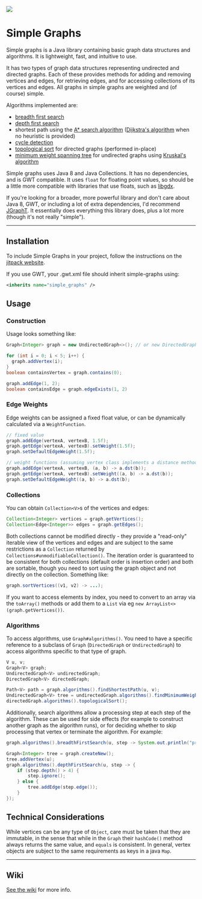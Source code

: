 
[![](https://jitpack.io/v/earlygrey/simple-graphs.svg)](https://jitpack.io/#space.earlygrey/simple-graphs)

# Simple Graphs

Simple graphs is a Java library containing basic graph data structures and algorithms. It is lightweight, fast, and intuitive to use.

It has two types of graph data structures representing undirected and directed graphs. Each of these provides methods for adding and removing vertices and edges, for retrieving edges, and for accessing collections of its vertices and edges. All graphs in simple graphs are weighted and (of course) simple.

Algorithms implemented are:
- [breadth first search](https://en.wikipedia.org/wiki/Breadth-first_search)
- [depth first search](https://en.wikipedia.org/wiki/Depth-first_search)
- shortest path using the [A* search algorithm](https://en.wikipedia.org/wiki/A*_search_algorithm) ([Dijkstra's algorithm](https://en.wikipedia.org/wiki/Dijkstra%27s_algorithm) when no heuristic is provided)
- [cycle detection](https://en.wikipedia.org/wiki/Cycle_(graph_theory)#Cycle_detection)
- [topological sort](https://en.wikipedia.org/wiki/Topological_sorting) for directed graphs (performed in-place)
- [minimum weight spanning tree](https://en.wikipedia.org/wiki/Minimum_spanning_tree) for undirected graphs using [Kruskal's algorithm](https://en.wikipedia.org/wiki/Kruskal%27s_algorithm)

Simple graphs uses Java 8 and Java Collections. It has no dependencies, and is GWT compatible. It uses `float` for floating point values, so should be a little more compatible with libraries that use floats, such as [libgdx](https://github.com/libgdx/libgdx).

If you're looking for a broader, more powerful library and don't care about Java 8, GWT, or including a lot of extra dependencies, I'd recommend [JGraphT](https://jgrapht.org/). It essentially does everything this library does, plus a lot more (though it's not really "simple").

---

## Installation
To include Simple Graphs in your project, follow the instructions on the [jitpack website](https://jitpack.io/#space.earlygrey/simple-graphs).

If you use GWT, your .gwt.xml file should inherit simple-graphs using:

```xml
<inherits name="simple_graphs" />
```


## Usage

### Construction

Usage looks something like:
```java
Graph<Integer> graph = new UndirectedGraph<>(); // or new DirectedGraph<>();

for (int i = 0; i < 5; i++) {
  graph.addVertex(i);
}
boolean containsVertex = graph.contains(0);

graph.addEdge(1, 2);
boolean containsEdge = graph.edgeExists(1, 2)
```

### Edge Weights

Edge weights can be assigned a fixed float value, or can be dynamically calculated via a `WeightFunction`.

```Java
// fixed value
graph.addEdge(vertexA, vertexB, 1.5f);
graph.getEdge(vertexA, vertexB).setWeight(1.5f);
graph.setDefaultEdgeWeight(1.5f);

// weight functions (assuming vertex class implements a distance method dst())
graph.addEdge(vertexA, vertexB, (a, b) -> a.dst(b));
graph.getEdge(vertexA, vertexB).setWeight((a, b) -> a.dst(b));
graph.setDefaultEdgeWeight((a, b) -> a.dst(b);
```

### Collections
You can obtain `Collection<V>`s of the vertices and edges:
```java
Collection<Integer> vertices = graph.getVertices();
Collection<Edge<Integer>> edges = graph.getEdges();
```
Both collections cannot be modified directly - they provide a "read-only" iterable view of the vertices and edges and are subject to the same restrictions as a `Collection` returned by `Collections#unmodifiableCollection()`. The iteration order is guaranteed to be consistent for both collections (default order is insertion order) and both are sortable, though you need to sort using the graph object and not directly on the collection. Something like:

```java
graph.sortVertices((v1, v2) -> ...);
```
If you want to access elements by index, you need to convert to an array via the `toArray()` methods or add them to a `List` via eg `new ArrayList<>(graph.getVertices())`.

### Algorithms

To access algorithms, use `Graph#algorithms()`. You need to have a specific reference to a subclass of `Graph` (`DirectedGraph` or `UndirectedGraph`) to access algorithms specific to that type of graph.
```java
V u, v;
Graph<V> graph;
UndirectedGraph<V> undirectedGraph;
DirectedGraph<V> directedGraph;

Path<V> path = graph.algorithms().findShortestPath(u, v);
UndirectedGraph<V> tree = undirectedGraph.algorithms().findMinimumWeightSpanningTree();
directedGraph.algorithms().topologicalSort();
```

Additionally, search algorithms allow a processing step at each step of the algorithm. These can be used for side effects (for example to construct another graph as the algorithm runs), or for deciding whether to skip processing that vertex or terminate the algorithm. For example:
```java
graph.algorithms().breadthFirstSearch(u, step -> System.out.println("processing " + step.vertex()));

Graph<Integer> tree = graph.createNew();
tree.addVertex(u);
graph.algorithms().depthFirstSearch(u, step -> {
    if (step.depth() > 4) {
        step.ignore();
    } else {
        tree.addEdge(step.edge());
    }
});
```

## Technical Considerations

While vertices can be any type of `Object`, care must be taken that they are immutable, in the sense that while in the `Graph` their `hashCode()` method always returns the same value, and `equals` is consistent. In general, vertex objects are subject to the same requirements as keys in a java `Map`.

---
## Wiki

[See the wiki](https://github.com/earlygrey/simple-graphs/wiki) for more info.
